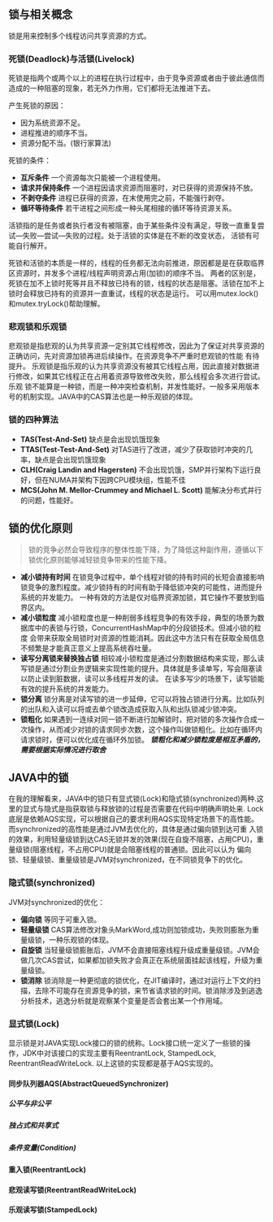 ## 锁与相关概念
锁是用来控制多个线程访问共享资源的方式。
### 死锁(Deadlock)与活锁(Livelock)
死锁是指两个或两个以上的进程在执行过程中，由于竞争资源或者由于彼此通信而造成的一种阻塞的现象，若无外力作用，它们都将无法推进下去。

产生死锁的原因：
- 因为系统资源不足。
- 进程推进的顺序不当。
- 资源分配不当。(银行家算法)

死锁的条件：
- **互斥条件** 一个资源每次只能被一个进程使用。
- **请求并保持条件** 一个进程因请求资源而阻塞时，对已获得的资源保持不放。
- **不剥夺条件** 进程已获得的资源，在末使用完之前，不能强行剥夺。
- **循环等待条件** 若干进程之间形成一种头尾相接的循环等待资源关系。

活锁指的是任务或者执行者没有被阻塞，由于某些条件没有满足，导致一直重复尝试—失败—尝试—失败的过程。处于活锁的实体是在不断的改变状态，
活锁有可能自行解开。

死锁和活锁的本质是一样的，线程的任务都无法向前推进，原因都是是在获取临界区资源时，并发多个进程/线程声明资源占用(加锁)的顺序不当。
两者的区别是，死锁在加不上锁时死等并且不释放已持有的锁，线程的状态是阻塞。活锁在加不上锁时会释放已持有的资源并一直重试，线程的状态是运行。
可以用mutex.lock()和mutex.tryLock()帮助理解。

### 悲观锁和乐观锁
悲观锁是指悲观的认为共享资源一定别其它线程修改，因此为了保证对共享资源的正确访问，先对资源加锁再进后续操作。在资源竞争不严重时悲观锁的性能
有待提升。
乐观锁是指乐观的认为共享资源没有被其它线程占用，因此直接对数据进行修改，如果其它线程正在占用着资源导致修改失败，那么线程会多次进行尝试。乐观
锁不能算是一种锁，而是一种冲突检查机制，并发性能好。一般多采用版本号的机制实现。JAVA中的CAS算法也是一种乐观锁的体现。

### 锁的四种算法
- **TAS(Test-And-Set)** 缺点是会出现饥饿现象
- **TTAS(Test-Test-And-Set)** 对TAS进行了改进，减少了获取锁时冲突的几率，缺点是会出现饥饿现象
- **CLH(Craig Landin and Hagersten)** 不会出现饥饿，SMP并行架构下运行良好，但在NUMA并架构下因跨CPU模块组，性能不佳
- **MCS(John M. Mellor-Crummey and Michael L. Scott)** 能解决分布式并行的问题，性能好。


## 锁的优化原则
>锁的竞争必然会导致程序的整体性能下降，为了降低这种副作用，遵循以下锁优化原则能够减轻锁竞争带来的性能下降。
- **减小锁持有时间** 在锁竞争过程中，单个线程对锁的持有时间的长短会直接影响锁竞争的激烈程度。减少锁持有的时间有助于降低锁冲突的可能性，进而提升
系统的并发能力。 一种有效的方法是仅对临界资源加锁，其它操作不要放到临界区内。
- **减小锁粒度** 减小锁粒度也是一种削弱多线程竞争的有效手段，典型的场景为数据库中的表锁与行锁，ConcurrentHashMap中的分段锁技术。但减小锁的粒度
会带来获取全局锁时对资源的性能消耗。因此这中方法只有在获取全局信息不频繁是才能真正意义上提高系统吞吐量。
- **读写分离锁来替换独占锁** 相较减小锁粒度是通过分割数据结构来实现，那么读写锁是通过分割业务逻辑来实现性能的提升。具体就是多读单写，写会阻塞读
以防止读到脏数据，读可以多线程并发的读。 在读多写少的场景下，读写锁能有效的提升系统的并发能力。
- **锁分离** 锁分离是对读写锁的进一步延伸，它可以将独占锁进行分离。比如队列的出队和入读可以将或去单个锁改造成获取入队和出队锁减少锁冲突。
- **锁粗化** 如果遇到一连续对同一锁不断进行加解锁时，把对锁的多次操作合成一次操作，从而减少对锁的请求同步次数，这个操作叫做锁粗化。比如在循环内
请求锁时，便可以优化成在循环外加锁。 ***锁粗化和减少锁粒度是相互矛盾的，需要根据实际情况进行取舍***

## JAVA中的锁
在我的理解看来，JAVA中的锁只有显式锁(Lock)和隐式锁(synchronized)两种.这里的显式与隐式是指获取锁与释放锁的过程是否需要在代码中明确声明处来.
Lock底层是依赖AQS实现，可以根据自己的要求利用AQS实现特定场景下的高性能。而synchronized的高性能是通过JVM去优化的，具体是通过偏向锁到达可重
入锁的效果，利用轻量级锁到达CAS无锁并发的效果(现在自旋不阻塞，占用CPU)，重量级锁(阻塞线程，不占用CPU)就是会阻塞线程的普通锁。因此可以认为
偏向锁、轻量级锁、重量级锁是JVM对synchronized，在不同锁竞争下的优化。

### 隐式锁(synchronized)
JVM对synchronized的优化：
- **偏向锁** 等同于可重入锁。
- **轻量级锁** CAS算法修改对象头MarkWord,成功则加锁成功，失败则膨胀为重量级锁，一种乐观锁的体现。
- **自旋锁** 当轻量级锁膨胀后，JVM不会直接阻塞线程升级成重量级锁。JVM会做几次CAS尝试，如果都加锁失败才会真正在系统层面挂起该线程，升级为重量级锁。
- **锁消除** 锁消除是一种更彻底的锁优化，在JIT编译时，通过对运行上下文的扫描，去除不可能存在资源竞争的锁，来节省请求锁的时间。锁消除涉及到逃逸
分析技术，逃逸分析就是观察某个变量是否会套出某一个作用域。

### 显式锁(Lock)
显示锁是对JAVA实现Lock接口的锁的统称。Lock接口统一定义了一些锁的操作，JDK中对该接口的实现主要有ReentrantLock, StampedLock, 
ReentrantReadWriteLock. 以上这锁的实现都是基于AQS实现的。

#### 同步队列器AQS(AbstractQueuedSynchronizer)
##### 公平与非公平
##### 独占式和共享式
##### 条件变量(Condition)

#### 重入锁(ReentrantLock)
#### 悲观读写锁(ReentrantReadWriteLock)
#### 乐观读写锁(StampedLock)
